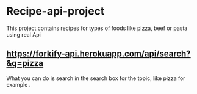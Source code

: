 # Recipe-api-project
 This project contains recipes for types of foods like  pizza, beef or pasta using real Api 
 ## https://forkify-api.herokuapp.com/api/search?&q=pizza
 What you can do is  search in the search box for the topic, like pizza for example .
